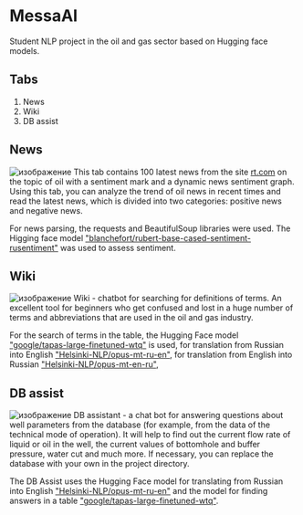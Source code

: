 # MessaAI
Student NLP project in the oil and gas sector based on Hugging face models.

## Tabs
1. News
2. Wiki
3. DB assist

## News
![изображение](https://github.com/NELopatin-dev/MessaAI/assets/110345991/e739b459-5f93-47aa-842c-19b473d421e0)
This tab contains 100 latest news from the site [rt.com](https://russian.rt.com/tag/neft) on the topic of oil with a sentiment mark and a dynamic news sentiment graph. Using this tab, you can analyze the trend of oil news in recent times and read the latest news, which is divided into two categories: positive news and negative news.

For news parsing, the requests and BeautifulSoup libraries were used.
The Higging face model ["blanchefort/rubert-base-cased-sentiment-rusentiment"](https://huggingface.co/blanchefort/rubert-base-cased-sentiment-rusentiment) was used to assess sentiment.

## Wiki
![изображение](https://github.com/NELopatin-dev/MessaAI/assets/110345991/c930e0fe-ad40-4ad4-9a51-2a298ee92efc)
Wiki - chatbot for searching for definitions of terms. An excellent tool for beginners who get confused and lost in a huge number of terms and abbreviations that are used in the oil and gas industry.

For the search of terms in the table, the Hugging Face model ["google/tapas-large-finetuned-wtq"](https://huggingface.co/google/tapas-large-finetuned-wtq) is used, for translation from Russian into English ["Helsinki-NLP/opus-mt-ru-en"](https://huggingface.co/Helsinki-NLP/opus-mt-ru-en), for translation from English into Russian ["Helsinki-NLP/opus-mt-en-ru"](https://huggingface.co/Helsinki-NLP/opus-mt-en-ru),

## DB assist
![изображение](https://github.com/NELopatin-dev/MessaAI/assets/110345991/2ea3b781-cb2c-4a45-84f0-f437369141c1)
DB assistant - a chat bot for answering questions about well parameters from the database (for example, from the data of the technical mode of operation). It will help to find out the current flow rate of liquid or oil in the well, the current values of bottomhole and buffer pressure, water cut and much more. If necessary, you can replace the database with your own in the project directory.

The DB Assist uses the Hugging Face model for translating from Russian into English ["Helsinki-NLP/opus-mt-ru-en"](https://huggingface.co/Helsinki-NLP/opus-mt-ru-en) and the model for finding answers in a table ["google/tapas-large-finetuned-wtq"](https://huggingface.co/google/tapas-large-finetuned-wtq).
